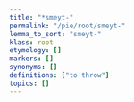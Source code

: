 ```yaml
---
title: "*smeyt-"
permalink: "/pie/root/smeyt-"
lemma_to_sort: "smeyt-"
klass: root
etymology: []
markers: []
synonyms: []
definitions: ["to throw"]
topics: []
---
```


